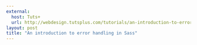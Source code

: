 ```yaml
---
external: 
  host: Tuts+
  url: http://webdesign.tutsplus.com/tutorials/an-introduction-to-error-handling-in-sass--cms-19996
layout: post
title: "An introduction to error handling in Sass"
---
```

